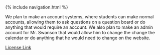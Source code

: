 {% include navigation.html %}

We plan to make an account systems, where students can make normal accounts, allowing them to ask questions on a question board or do anything that would require an account.
We also plan to make an admin account for Mr. Swanson that would allow him to change the change the calendar or do anything that he would need to change on the website.

[License Link](https://github.com/jacksongolding/Nut-Team/blob/add-license-1/LICENSE)
